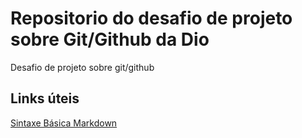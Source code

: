 # Repositorio do desafio de projeto sobre Git/Github da Dio
Desafio de projeto sobre git/github

## Links úteis
[Sintaxe Básica Markdown](https://www.markdownguide.org/)
